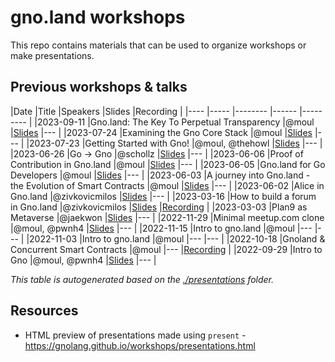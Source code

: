 # gno.land workshops

This repo contains materials that can be used to organize workshops or make 
presentations.

## Previous workshops & talks

[embedmd]:# (scripts/table.md)
|Date       |Title                                                      |Speakers        |Slides                                                                                                                                      |Recording                                                                                                |
|----       |-----                                                      |--------        |------                                                                                                                                      |---------                                                                                                |
|2023-09-11 |Gno.land: The Key To Perpetual Transparency                |@moul           |[Slides](https://gnolang.github.io/workshops/presentations/2023-09-11--dappcon-key-perpetual-transparency--manfred/presentation.slide.html) |---                                                                                                      |
|2023-07-24 |Examining the Gno Core Stack                               |@moul           |[Slides](https://gnolang.github.io/workshops/presentations/2023-07-24--talk-nebular--manfred/presentations.slide.html#1)                    |---                                                                                                      |
|2023-07-23 |Getting Started with Gno!                                  |@moul, @thehowl |[Slides](./README.md)                                                                                                                       |---                                                                                                      |
|2023-06-26 |Go -> Gno                                                  |@schollz        |[Slides](./slides.pdf)                                                                                                                      |---                                                                                                      |
|2023-06-06 |Proof of Contribution in Gno.land                          |@moul           |[Slides](https://gnolang.github.io/workshops/presentations/2023-06-06--buidl-asia--manfred/presentations.slide.html)                        |---                                                                                                      |
|2023-06-05 |Gno.land for Go Developers                                 |@moul           |[Slides](https://gnolang.github.io/workshops/presentations/2023-06-05--getting-to-gno-seoul--manfred/presentations.slide.html#1)            |---                                                                                                      |
|2023-06-03 |A journey into Gno.land - the Evolution of Smart Contracts |@moul           |[Slides](https://gnolang.github.io/workshops/presentations/2023-06-03--eth-seoul--manfred/presentations.slide.html#1)                       |---                                                                                                      |
|2023-06-02 |Alice in Gno.land                                          |@zivkovicmilos  |[Slides](./README.md)                                                                                                                       |---                                                                                                      |
|2023-03-16 |How to build a forum in Gno.land                           |@zivkovicmilos  |[Slides](./README.md)                                                                                                                       |[Recording](https://www.youtube.com/watch?v=gmP-mH-64HA)                                                 |
|2023-03-03 |Plan9 as Metaverse                                         |@jaekwon        |[Slides](./README.md)                                                                                                                       |---                                                                                                      |
|2022-11-29 |Minimal meetup.com clone                                   |@moul, @pwnh4   |[Slides](https://github.com/xplrz/gnoland-meetup)                                                                                           |---                                                                                                      |
|2022-11-15 |Intro to gno.land                                          |@moul           |---                                                                                                                                         |---                                                                                                      |
|2022-11-03 |Intro to gno.land                                          |@moul           |---                                                                                                                                         |---                                                                                                      |
|2022-10-18 |Gnoland & Concurrent Smart Contracts                       |@moul           |---                                                                                                                                         |[Recording](https://www.youtube.com/watch?v=gcZHjlqG8gg&list=PLUg1PF7xcA8WHJ6aXXPi4CckVd7WEukF6&index=8) |
|2022-09-29 |Intro to Gno                                               |@moul, @pwnh4   |[Slides](https://github.com/xplrz/gnoland-workshop)                                                                                         |---                                                                                                      |

_This table is autogenerated based on the [./presentations](./presentations) folder._

## Resources

* HTML preview of presentations made using `present` - https://gnolang.github.io/workshops/presentations.html
